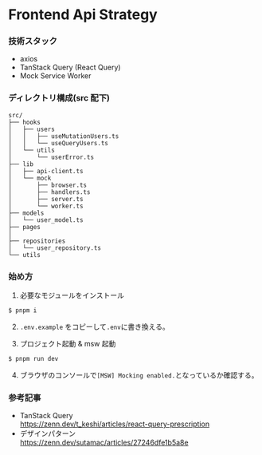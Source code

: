 # Frontend Api Strategy

### 技術スタック

- axios
- TanStack Query (React Query)
- Mock Service Worker

### ディレクトリ構成(src 配下)

```
src/
├── hooks
│   ├── users
│   │   ├── useMutationUsers.ts
│   │   └── useQueryUsers.ts
│   └── utils
│       └── userError.ts
├── lib
│   ├── api-client.ts
│   └── mock
│       ├── browser.ts
│       ├── handlers.ts
│       ├── server.ts
│       └── worker.ts
├── models
│   └── user_model.ts
├── pages
│
├── repositories
│   └── user_repository.ts
└── utils
```

### 始め方

1. 必要なモジュールをインストール

```bash
$ pnpm i
```

2. `.env.example` をコピーして`.env`に書き換える。

3. プロジェクト起動 & msw 起動

```bash
$ pnpm run dev
```

4. ブラウザのコンソールで`[MSW] Mocking enabled.`となっているか確認する。

### 参考記事

- TanStack Query  
  https://zenn.dev/t_keshi/articles/react-query-prescription
- デザインパターン  
  https://zenn.dev/sutamac/articles/27246dfe1b5a8e
